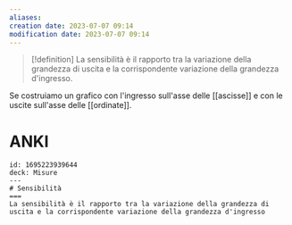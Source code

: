 ```yaml
---
aliases: 
creation date: 2023-07-07 09:14
modification date: 2023-07-07 09:14
---
```


> [!definition]
> La sensibilità è il rapporto tra la variazione della grandezza di uscita e la corrispondente variazione della grandezza d'ingresso.

Se costruiamo un grafico con l'ingresso sull'asse delle [[ascisse]] e con le uscite sull'asse delle [[ordinate]].
# ANKI

```anki
id: 1695223939644
deck: Misure
---
# Sensibilità
===
La sensibilità è il rapporto tra la variazione della grandezza di uscita e la corrispondente variazione della grandezza d'ingresso
```
